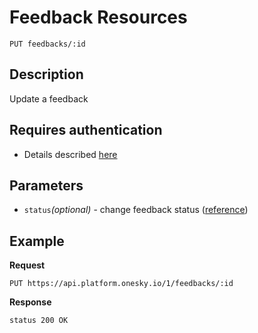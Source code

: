 # Feedback Resources
    PUT feedbacks/:id

## Description
Update a feedback

## Requires authentication
- Details described [here](/README.md#authentication)

## Parameters
- `status`_(optional)_ - change feedback status ([reference](/reference/feedbacks/status.md))

## Example
**Request**

    PUT https://api.platform.onesky.io/1/feedbacks/:id

**Response**
```
status 200 OK
```